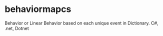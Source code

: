 # behaviormapcs
Behavior or Linear Behavior based on each unique event in Dictionary. C#, .net, Dotnet
